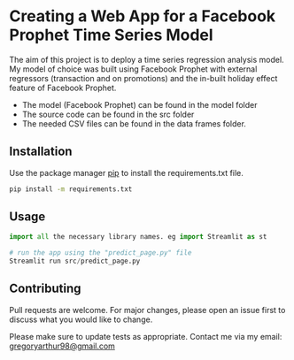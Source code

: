 # Creating a Web App for a Facebook Prophet Time Series Model 

The aim of this project is to deploy a time series regression analysis model. My model of choice was built using Facebook Prophet with external regressors (transaction and on promotions) and the in-built holiday effect feature of Facebook Prophet. 

- The model (Facebook Prophet) can be found in the model folder
- The source code can be found in the src folder
- The needed CSV files can be found in the data frames folder. 


## Installation

Use the package manager [pip](https://pip.pypa.io/en/stable/) to install the requirements.txt file. 

```bash
pip install -m requirements.txt
```

## Usage

```python
import all the necessary library names. eg import Streamlit as st 

# run the app using the "predict_page.py" file
Streamlit run src/predict_page.py


```

## Contributing

Pull requests are welcome. For major changes, please open an issue first
to discuss what you would like to change.

Please make sure to update tests as appropriate. Contact me via my email: gregoryarthur98@gmail.com
